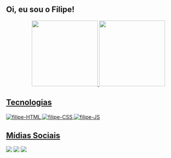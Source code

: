 ## Oi, eu sou o Filipe!

<div align="center">
  <a href="https://github.com/filipetocchio">
  <img height="180em" src="https://github-readme-stats.vercel.app/api?username=filipetocchio&show_icons=true&theme=synthwave"/>
  <img height="180em" src="https://github-readme-stats.vercel.app/api/top-langs/?username=filipetocchio&layout=compact&theme=synthwave"/>
</div> 

<h2>Tecnologias</h2>
  <div style="display: inline_block">
  <img align="center" alt="filipe-HTML" src="https://img.shields.io/badge/HTML5-E34F26?style=for-the-badge&logo=html5&logoColor=white">
  <img align="center" alt="filipe-CSS" src="https://img.shields.io/badge/CSS3-1572B6?style=for-the-badge&logo=css3&logoColor=white">
  <img align="center" alt="filipe-JS" src="https://img.shields.io/badge/JavaScript-323330?style=for-the-badge&logo=javascript&logoColor=F7DF1E">
</div>

 <h2>Mídias Sociais </h2>
<div> 
  <a href="https://instagram.com/filipe_tocchio" target="_blank"><img src="https://img.shields.io/badge/-Instagram-%23E4405F?style=for-the-badge&logo=instagram&logoColor=white" target="_blank"></a>
  <a href ="mailto:tocchiofilipe@gmail.com"><img src="https://img.shields.io/badge/-Gmail-%23333?style=for-the-badge&logo=gmail&logoColor=white" target="_blank"></a>
  <a href="https://www.linkedin.com/in/filipe-tocchio-604090232/" target="_blank"><img src="https://img.shields.io/badge/-LinkedIn-%230077B5?style=for-the-badge&logo=linkedin&logoColor=white" target="_blank"></a>
</div>
